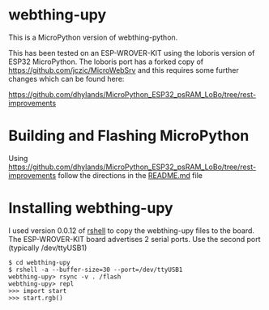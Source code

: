 # webthing-upy

This is a MicroPython version of webthing-python.

This has been tested on an ESP-WROVER-KIT using the loboris version of ESP32 MicroPython.
The loboris port has a forked copy of https://github.com/jczic/MicroWebSrv and this requires
some further changes which can be found here:

https://github.com/dhylands/MicroPython_ESP32_psRAM_LoBo/tree/rest-improvements

# Building and Flashing MicroPython

Using https://github.com/dhylands/MicroPython_ESP32_psRAM_LoBo/tree/rest-improvements follow
the directions in the [README.md](https://github.com/dhylands/MicroPython_ESP32_psRAM_LoBo/tree/rest-improvements/README.md) file

# Installing webthing-upy

I used version 0.0.12 of [rshell](https://github.com/dhylands/rshell) to copy the webthing-upy files to the board. The
ESP-WROVER-KIT board advertises 2 serial ports. Use the second port (typically /dev/ttyUSB1)
```
$ cd webthing-upy
$ rshell -a --buffer-size=30 --port=/dev/ttyUSB1
webthing-upy> rsync -v . /flash
webthing-upy> repl
>>> import start
>>> start.rgb()
```
 